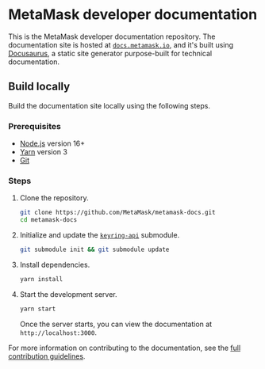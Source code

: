# MetaMask developer documentation

This is the MetaMask developer documentation repository.
The documentation site is hosted at [`docs.metamask.io`](https://docs.metamask.io), and it's
built using [Docusaurus](https://docusaurus.io/), a static site generator purpose-built for
technical documentation.

## Build locally

Build the documentation site locally using the following steps.

### Prerequisites

- [Node.js](https://nodejs.org/) version 16+
- [Yarn](https://yarnpkg.com/) version 3
- [Git](https://git-scm.com/)

### Steps

1. Clone the repository.

    ```bash
    git clone https://github.com/MetaMask/metamask-docs.git
    cd metamask-docs
    ```
   
2. Initialize and update the [`keyring-api`](https://github.com/MetaMask/keyring-api) submodule.

    ```bash
    git submodule init && git submodule update
    ```
   
3. Install dependencies.

    ```bash
    yarn install
    ```
   
4. Start the development server.

    ```bash
    yarn start
    ```
   
    Once the server starts, you can view the documentation at `http://localhost:3000`.

For more information on contributing to the documentation, see the [full contribution guidelines](CONTRIBUTING.md).

